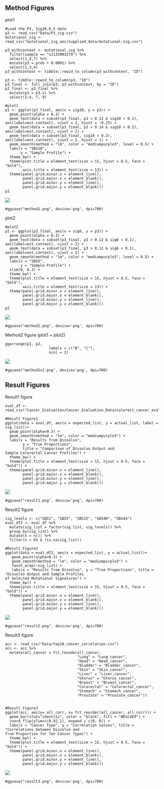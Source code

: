 ## Method Figures

plot1

    #Load the P3, Sig10,6,5 data
    p3 <- read_csv("Data/P3_sig.csv")
    mutational_sig <- read_csv("mutational_sig_oec/supplied_data/mutational.sig.csv")

    p3_withcontext <- mutational_sig %>%
      filter(sample == "s1133903279") %>%
      select(1,4,7) %>%
      mutate(p3 = prob + 0.0001) %>%
      select(1,3,4)
    p3_withcontext <- tibble::rowid_to_column(p3_withcontext, "ID")

    p3 <- tibble::rowid_to_column(p3, "ID")
    p3_final <- full_join(p3, p3_withcontext, by = "ID")
    p3_final <- p3_final %>%
      mutate(p3 = p3.x) %>%
      select(2:4, 7, 9)

    #plot1
    p1 <- ggplot(p3_final, aes(x = sig10, y = p3)) +
      geom_point(alpha = 0.3) + 
      geom_text(data = subset(p3_final, p3 > 0.12 & sig10 < 0.1), aes(label=ext.context), vjust = 2, hjust = -0.25) +
      geom_text(data = subset(p3_final, p3 > 0.14 & sig10 > 0.2), aes(label=ext.context), vjust = 2) +
      geom_text(data = subset(p3_final, sig10 > 0.3), aes(label=ext.context), vjust = 2, hjust = 1) +
      geom_smooth(method = "lm", color = "mediumpurple3", level = 0.5) +
      labs(x = "SBS10",
           y = "Sample Profile") +
      theme_bw() +
      theme(plot.title = element_text(size = 15, hjust = 0.5, face = "bold"),
            axis.title = element_text(size = 13)) +
      theme(panel.grid.minor.x = element_line(),
            panel.grid.major.x = element_blank(),
            panel.grid.minor.y = element_line(),
            panel.grid.major.y = element_blank())
    p1

![](poster_figures_files/figure-markdown_strict/Method%20Figures-1.png)

    #ggsave("method1.png", device='png', dpi=700)

plot2

    #plot2
    p2 <- ggplot(p3_final, aes(x = sig6, y = p3)) +
      geom_point(alpha = 0.3) +
      geom_text(data = subset(p3_final, p3 > 0.12 & sig6 < 0.1), aes(label=ext.context), vjust = 2) +
      geom_text(data = subset(p3_final, p3 > 0.12 & sig6 > 0.1), aes(label=ext.context), vjust = 2) +
      geom_smooth(method = "lm", color = "mediumpurple3", level = 0.5) +
      labs(x = "SBS6",
           y = "Sample Profile") +
      xlim(0, 0.3) +
      theme_bw() +
      theme(plot.title = element_text(size = 15, hjust = 0.5, face = "bold"),
            axis.title = element_text(size = 13)) +
      theme(panel.grid.minor.x = element_line(),
            panel.grid.major.x = element_blank(),
            panel.grid.minor.y = element_line(),
            panel.grid.major.y = element_blank())
    p2

![](poster_figures_files/figure-markdown_strict/unnamed-chunk-1-1.png)

    #ggsave("method2.png", device='png', dpi=700)

Method2 figure (plot1 + plot2)

    ggarrange(p1, p2,
                        labels = c("B", "C"),
                        ncol = 2)

![](poster_figures_files/figure-markdown_strict/optional-1.png)

    #ggsave("method1v2.png", device='png', dpi=700)

## Result Figures

Result1 figure

    eval_df <- read_csv("Cancer_Evaluation/Cancer_Evaluation_Data/colorect_cancer_evaluation.csv")

    #Result Figure1
    ggplot(data = eval_df, aes(x = expected_list, y = actual_list, label = sig_list))+
      geom_point(alpha=0.3) +
      geom_smooth(method = "lm", color = "mediumpurple3") +
      labs(x = "Results from Dissolvo", 
            y = "True Proportions",
            title = "Comparison of Dissolvo Output and 
    Sample Colorectal Cancer Profiles") +
      theme_bw() +
      theme(plot.title = element_text(size = 15, hjust = 0.5, face = "bold")) +
      theme(panel.grid.minor.x = element_line(),
            panel.grid.major.x = element_blank(),
            panel.grid.minor.y = element_line(),
            panel.grid.major.y = element_blank())

![](poster_figures_files/figure-markdown_strict/Result%20Figures-1.png)

    #ggsave("result1.png", device='png', dpi=700)

Result2 figure

    sig_levels <- c("SBS1", "SBS5", "SBS15", "SBS40", "SBS44")
    eval_df2 <- eval_df %>%
      mutate(sig_list = factor(sig_list, sig_levels)) %>%
      group_by(sig_list) %>%
      mutate(n = n()) %>%
      filter(n > 65 & !is.na(sig_list))

    #Result Figure2
    ggplot(data = eval_df2, aes(x = expected_list, y = actual_list))+
       geom_point(alpha=0.3) +
       geom_smooth(method = "lm", color = "mediumpurple3") +
       facet_wrap(~sig_list) +
       labs(x = "Results from Dissolvo", y = "True Proportions", title = "Dissolvo Output and Sample Profiles
    of Selected Mutational Signatures") +
      theme_bw() +
      theme(plot.title = element_text(size = 15, hjust = 0.5, face = "bold")) +
      theme(panel.grid.minor.x = element_line(),
            panel.grid.major.x = element_blank(),
            panel.grid.minor.y = element_line(),
            panel.grid.major.y = element_blank())

![](poster_figures_files/figure-markdown_strict/unnamed-chunk-2-1.png)

    #ggsave("result2.png", device='png', dpi=700)

Result3 figure

    acc <- read_csv("Data/top10_cancer_correlation.csv")
    acc <- acc %>%
      mutate(all_cancer = fct_recode(all_cancer,
                                     "Lung" = "Lung_cancer",
                                     "Head" = "Head_cancer",
                                     "Bladder" = "Bladder_cancer", 
                                     "Skin" = "Skin_cancer",
                                     "Liver" = "Liver_cancer",
                                     "Uterus" = "Uterus_cancer",
                                     "Breast" = "Breast_cancer",
                                     "Colorectal" = "Colorectal_cancer", 
                                     "Stomach" = "Stomach_cancer",
                                     "Prostate" = "Prostate_cancer"))


    #Result Figure3
    ggplot(acc, aes(y= all_corr, x= fct_reorder(all_cancer, all_corr))) + 
      geom_bar(stat="identity", color = "black", fill = "#D1C4E9") +
      coord_flip(ylim=c(0.92,1), expand = c(0, 0)) +
      labs(x = "Cancer Type", y = "Correlation Values", title = "Correlations between Dissolvo and 
    True Proportion for Ten Cancer Types") +
      theme_bw() +
      theme(plot.title = element_text(size = 15, hjust = 0.5, face = "bold")) +
      theme(panel.grid.minor.x = element_line(),
            panel.grid.major.x = element_blank(),
            panel.grid.minor.y = element_line(),
            panel.grid.major.y = element_blank())

![](poster_figures_files/figure-markdown_strict/unnamed-chunk-3-1.png)

    #ggsave("result3.png", device='png', dpi=700)
